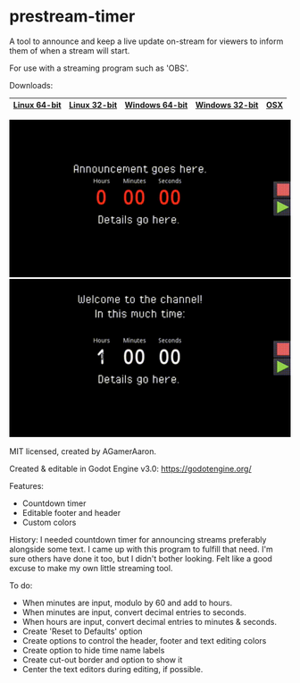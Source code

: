 # prestream-timer
A tool to announce and keep a live update on-stream for viewers to inform them of when a stream will start.

For use with a streaming program such as 'OBS'.

Downloads:

|[Linux 64-bit](https://github.com/agameraaron/prestream-timer/releases/download/v0.4/prestream_timer_0_4_linux64.7z)|[Linux 32-bit](https://github.com/agameraaron/prestream-timer/releases/download/v0.4/prestream_timer_0_4_linux32.7z)|[Windows 64-bit](https://github.com/agameraaron/prestream-timer/releases/download/v0.4/prestream_timer_0_4_windows64.zip)|[Windows 32-bit](https://github.com/agameraaron/prestream-timer/releases/download/v0.4/prestream_timer_0_4_windows32.zip)|[OSX](https://github.com/agameraaron/prestream-timer/releases/download/v0.3/prestream_timer_0_4_osx.zip)|
|:---:|:---:|:---:|:---:|:---:|

![alt text](https://raw.githubusercontent.com/agameraaron/prestream-timer/master/demo1.gif) 
![alt text](https://raw.githubusercontent.com/agameraaron/prestream-timer/master/demo2.gif)

MIT licensed, created by AGamerAaron.

Created & editable in Godot Engine v3.0: https://godotengine.org/

Features:
- Countdown timer
- Editable footer and header
- Custom colors

History:
I needed countdown timer for announcing streams preferably alongside some text. I came up with this program to fulfill that need. I'm sure others have done it too, but I didn't bother looking. Felt like a good excuse to make my own little streaming tool.

To do:
- When minutes are input, modulo by 60 and add to hours.
- When minutes are input, convert decimal entries to seconds.
- When hours are input, convert decimal entries to minutes & seconds.
- Create 'Reset to Defaults' option
- Create options to control the header, footer and text editing colors
- Create option to hide time name labels
- Create cut-out border and option to show it
- Center the text editors during editing, if possible.

